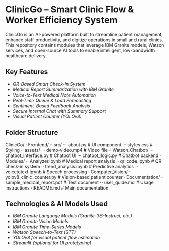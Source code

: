 # ClinicGo – Smart Clinic Flow & Worker Efficiency System

ClinicGo is an AI-powered platform built to streamline patient management, enhance staff productivity, and digitize operations in small and rural clinics. This repository contains modules that leverage IBM Granite models, Watson services, and open-source AI tools to enable intelligent, low-bandwidth healthcare delivery.

## Key Features

* *QR-Based Smart Check-In System*
* *Medical Report Summarization with IBM Granite*
* *Voice-to-Text Medical Note Automation*
* *Real-Time Queue & Load Forecasting*
* *Sentiment-Based Feedback Analysis*
* *Secure Internal Chat with Summary Support*
* *Visual Patient Counter (YOLOv8)*

## Folder Structure


ClinicGo/
· Frontend/
·· src/
··· about.py                 # UI component
··· styles.css               # Styling
·· assets/
··· demo-video.mp4           # Video file
·· Watson_Chatbot/
··· chatbot_interface.py     # Chatbot UI
··· chatbot_logic.py         # Chatbot backend
· Modules/
·· Analyzer.ipynb            # Medical report analysis
·· qr_code.ipynb             # QR check-in system
·· trend_analysis.ipynb      # Predictive analytics
·· voicetotext.ipynb         # Speech processing
· Computer_Vision/
·· yolov8_clinic_counter.py  # Vision-based patient counter
· Documentation/
·· sample_medical_report.pdf # Test document
·· user_guide.md             # Usage instructions
· README.md                  # Main documentation


## Technologies & AI Models Used

* *IBM Granite Language Models (Granite-3B-Instruct, etc.)*
* *IBM Granite Vision Models*
* *IBM Granite Time-Series Models*
* *Watson Speech-to-Text (STT)*
* *YOLOv8 for visual patient flow estimation*
* *Streamlit (optional for UI prototyping)*
